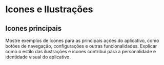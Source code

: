 # Icones e Ilustrações
## Icones principais
Mostre exemplos de ícones para as principais ações do aplicativo, como botões de navegação, configurações e outras funcionalidades. Explicar como o estilo das ilustrações e ícones contribui para a personalidade e identidade visual do aplicativo.

